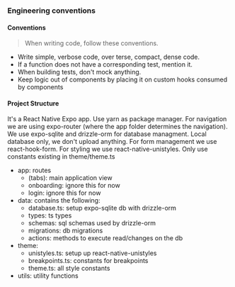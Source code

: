 ### Engineering conventions

#### Conventions
> When writing code, follow these conventions.

- Write simple, verbose code, over terse, compact, dense code.
- If a function does not have a corresponding test, mention it.
- When building tests, don't mock anything.
- Keep logic out of components by placing it on custom hooks consumed by components

#### Project Structure

It's a React Native Expo app.
Use yarn as package manager.
For navigation we are using expo-router (where the app folder determines the navigation).
We use expo-sqlite and drizzle-orm for database managment. 
Local database only, we don't upload anything.
For form management we use react-hook-form.
For styling we use react-native-unistyles. Only use constants existing in theme/theme.ts

- app: routes
  - (tabs): main application view
  - onboarding: ignore this for now
  - login: ignore this for now
- data: contains the following:
  - database.ts: setup expo-sqlite db with drizzle-orm
  - types: ts types
  - schemas: sql schemas used by drizzle-orm
  - migrations: db migrations
  - actions: methods to execute read/changes on the db
- theme:
  - unistyles.ts: setup up react-native-unistyles 
  - breakpoints.ts: constants for breakpoints
  - theme.ts: all style constants
- utils: utility functions